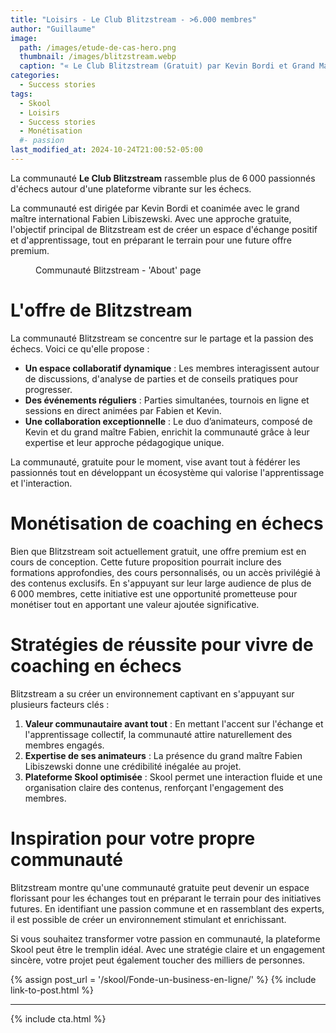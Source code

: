 ```yaml
---
title: "Loisirs - Le Club Blitzstream - >6.000 membres"
author: "Guillaume"
image: 
  path: /images/etude-de-cas-hero.png
  thumbnail: /images/blitzstream.webp
  caption: "« Le Club Blitzstream (Gratuit) par Kevin Bordi et Grand Maître Fabien Libiszewski (entraîneur de l'équipe de France d'échecs) »"
categories:
  - Success stories
tags:
  - Skool
  - Loisirs
  - Success stories
  - Monétisation
  #- passion
last_modified_at: 2024-10-24T21:00:52-05:00
---
```

La communauté **Le Club Blitzstream** rassemble plus de 6 000 passionnés d'échecs autour d'une plateforme vibrante sur les échecs.

La communauté est dirigée par Kevin Bordi et coanimée avec le grand maître international Fabien Libiszewski. Avec une approche gratuite, l'objectif principal de Blitzstream est de créer un espace d'échange positif et d'apprentissage, tout en préparant le terrain pour une future offre premium.

<figure class="align-center">
  <a href="#"><img src="{{ '/images/blitzstream-classroom.jpg' | absolute_url }}" alt=""></a>
  <figcaption>Communauté Blitzstream - 'About' page</figcaption>
</figure>

# L'offre de Blitzstream

La communauté Blitzstream se concentre sur le partage et la passion des échecs. Voici ce qu'elle propose :

* **Un espace collaboratif dynamique** : 
Les membres interagissent autour de discussions, d'analyse de parties et de conseils pratiques pour progresser.
* **Des événements réguliers** : 
Parties simultanées, tournois en ligne et sessions en direct animées par Fabien et Kevin.
* **Une collaboration exceptionnelle** : 
Le duo d’animateurs, composé de Kevin et du grand maître Fabien, enrichit la communauté grâce à leur expertise et leur approche pédagogique unique.

La communauté, gratuite pour le moment, vise avant tout à fédérer les passionnés tout en développant un écosystème qui valorise l'apprentissage et l'interaction.

# Monétisation de coaching en échecs

Bien que Blitzstream soit actuellement gratuit, une offre premium est en cours de conception. Cette future proposition pourrait inclure des formations approfondies, des cours personnalisés, ou un accès privilégié à des contenus exclusifs. En s'appuyant sur leur large audience de plus de 6 000 membres, cette initiative est une opportunité prometteuse pour monétiser tout en apportant une valeur ajoutée significative.

# Stratégies de réussite pour vivre de coaching en échecs

Blitzstream a su créer un environnement captivant en s'appuyant sur plusieurs facteurs clés :

1. **Valeur communautaire avant tout** : En mettant l'accent sur l'échange et l'apprentissage collectif, la communauté attire naturellement des membres engagés.
2. **Expertise de ses animateurs** : La présence du grand maître Fabien Libiszewski donne une crédibilité inégalée au projet.
3. **Plateforme Skool optimisée** : Skool permet une interaction fluide et une organisation claire des contenus, renforçant l'engagement des membres.

# Inspiration pour votre propre communauté

Blitzstream montre qu'une communauté gratuite peut devenir un espace florissant pour les échanges tout en préparant le terrain pour des initiatives futures. En identifiant une passion commune et en rassemblant des experts, il est possible de créer un environnement stimulant et enrichissant.

Si vous souhaitez transformer votre passion en communauté, la plateforme Skool peut être le tremplin idéal. Avec une stratégie claire et un engagement sincère, votre projet peut également toucher des milliers de personnes.


{% assign post_url = '/skool/Fonde-un-business-en-ligne/' %}
{% include link-to-post.html %}

*******************************
{% include cta.html %}


